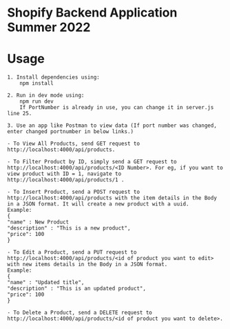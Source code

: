 # Shopify Backend Application Summer 2022

# Usage
    1. Install dependencies using:
        npm install
        
    2. Run in dev mode using:
        npm run dev
        If PortNumber is already in use, you can change it in server.js line 25.

    3. Use an app like Postman to view data (If port number was changed, enter changed portnumber in below links.)
    
    - To View All Products, send GET request to http://localhost:4000/api/products.

    - To Filter Product by ID, simply send a GET request to http://localhost:4000/api/products/<ID Number>. For eg, if you want to view product with ID = 1, navigate to http://localhost:4000/api/products/1 .

    - To Insert Product, send a POST request to http://localhost:4000/api/products with the item details in the Body in a JSON format. It will create a new product with a uuid.
    Example:
    {
    "name" : New Product
    "description" : "This is a new product",
    "price": 100
    }

    - To Edit a Product, send a PUT request to http://localhost:4000/api/products/<id of product you want to edit> with new items details in the Body in a JSON format.
    Example: 
    {
    "name" : "Updated title",
    "description" : "This is an updated product",
    "price": 100
    }

    - To Delete a Product, send a DELETE request to http://localhost:4000/api/products/<id of product you want to delete>.
